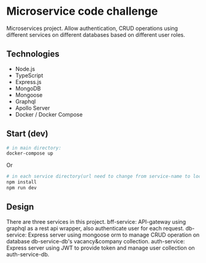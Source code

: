 # Microservice code challenge

Microservices project. Allow authentication, CRUD operations using different services on different databases based on different user roles.

## Technologies

- Node.js
- TypeScript
- Express.js
- MongoDB
- Mongoose
- Graphql
- Apollo Server
- Docker / Docker Compose

## Start (dev)

```sh
# in main directory:
docker-compose up
```

Or

```sh
# in each service directory(url need to change from service-name to localhost):
npm install
npm run dev
```

## Design

There are three services in this project.
bff-service: API-gateway using graphql as a rest api wrapper, also authenticate user for each request.
db-service: Express server using mongoose orm to manage CRUD operation on database db-service-db's vacancy&company collection.
auth-service: Express server using JWT to provide token and manage user collection on auth-service-db.
